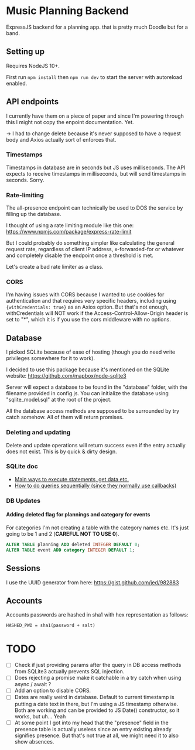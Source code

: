 # Music Planning Backend
ExpressJS backend for a planning app. that is pretty much Doodle but for a band.

## Setting up
Requires NodeJS 10+.

First run `npm install` then `npm run dev` to start the server with autoreload enabled.

## API endpoints
I currently have them on a piece of paper and since I'm powering through this I might not copy the enpoint documentation. Yet.

-> I had to change delete because it's never supposed to have a request body and Axios actually sort of enforces that.

### Timestamps
Timestamps in database are in seconds but JS uses milliseconds. The API expects to receive timestamps in milliseconds, but will send timestamps in seconds. Sorry.

### Rate-limiting
The all-presence endpoint can technically be used to DOS the service by filling up the database.

I thought of using a rate limiting module like this one: https://www.npmjs.com/package/express-rate-limit

But I could probably do something simpler like calculating the general request rate, regardless of client IP address, x-forwarded-for or whatever and completely disable the endpoint once a threshold is met.

Let's create a bad rate limiter as a class.

### CORS
I'm having issues with CORS because I wanted to use cookies for authentication and that requires very specific headers, including using `{withCredentials: true}` as an Axios option. But that's not enough, withCredentials will NOT work if the Access-Control-Allow-Origin header is set to "*", which it is if you use the cors middleware with no options.

## Database
I picked SQLite because of ease of hosting (though you do need write privileges somewhere for it to work).

I decided to use this package because it's mentioned on the SQLite website: https://github.com/mapbox/node-sqlite3

Server will expect a database to be found in the "database" folder, with the filename provided in config.js.
You can initialize the database using "sqlite_model.sql" at the root of the project.

All the database access methods are supposed to be surrounded by try catch somehow. All of them will return promises.

### Deleting and updating
Delete and update operations will return success even if the entry actually does not exist. This is by quick & dirty design.

### SQLite doc
* [Main ways to execute statements, get data etc.](https://github.com/mapbox/node-sqlite3/wiki/API)
* [How to do queries sequentially (since they normally use callbacks)](https://github.com/mapbox/node-sqlite3/wiki/Control-Flow)

### DB Updates

#### Adding deleted flag for plannings and category for events
For categories I'm not creating a table with the category names etc. It's just going to be 1 and 2 (**CAREFUL NOT TO USE 0**).

```sql
ALTER TABLE planning ADD deleted INTEGER DEFAULT 0;
ALTER TABLE event ADD category INTEGER DEFAULT 1;
```

## Sessions
I use the UUID generator from here: https://gist.github.com/jed/982883

## Accounts
Accounts passwords are hashed in sha1 with hex representation as follows:
```
HASHED_PWD = sha1(password + salt)
```

# TODO
- [ ] Check if just providing params after the query in DB access methods from SQLite3 actually prevents SQL injection.
- [ ] Does rejecting a promise make it catchable in a try catch when using async / await ?
- [ ] Add an option to disable CORS.
- [ ] Dates are really weird in database. Default to current timestamp is putting a date text in there, but I'm using a JS timestamp otherwise. Both are working and can be provided to JS Date() constructor, so it works, but uh... Yeah
- [ ] At some point I got into my head that the "presence" field in the presence table is actually useless since an entry existing already signifies presence. But that's not true at all, we might need it to also show absences.